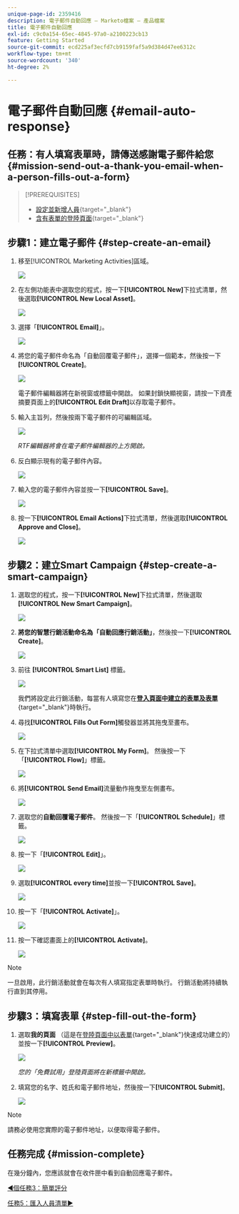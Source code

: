 ```yaml
---
unique-page-id: 2359416
description: 電子郵件自動回應 — Marketo檔案 — 產品檔案
title: 電子郵件自動回應
exl-id: c9c0a154-65ec-4845-97a0-a2100223cb13
feature: Getting Started
source-git-commit: ecd225af3ecfd7cb9159faf5a9d384d47ee6312c
workflow-type: tm+mt
source-wordcount: '340'
ht-degree: 2%

---
```


# 電子郵件自動回應 {#email-auto-response}

## 任務：有人填寫表單時，請傳送感謝電子郵件給您 {#mission-send-out-a-thank-you-email-when-a-person-fills-out-a-form}

>[!PREREQUISITES]
>
>* [設定並新增人員](/help/marketo/getting-started/quick-wins/get-set-up-and-add-a-person.md){target="_blank"}
>* [含有表單的登陸頁面](/help/marketo/getting-started/quick-wins/landing-page-with-a-form.md){target="_blank"}

## 步驟1：建立電子郵件 {#step-create-an-email}

1. 移至[!UICONTROL Marketing Activities]區域。

   ![](assets/email-auto-response-1.png)

1. 在左側功能表中選取您的程式，按一下&#x200B;**[!UICONTROL New]**&#x200B;下拉式清單，然後選取&#x200B;**[!UICONTROL New Local Asset]**。

   ![](assets/email-auto-response-2.png)

1. 選擇「**[!UICONTROL Email]**」。

   ![](assets/email-auto-response-3.png)

1. 將您的電子郵件命名為「自動回覆電子郵件」，選擇一個範本，然後按一下&#x200B;**[!UICONTROL Create]**。

   ![](assets/email-auto-response-4.png)

   電子郵件編輯器將在新視窗或標籤中開啟。 如果封鎖快顯視窗，請按一下資產摘要頁面上的&#x200B;**[!UICONTROL Edit Draft]**&#x200B;以存取電子郵件。

1. 輸入主旨列，然後按兩下電子郵件的可編輯區域。

   ![](assets/email-auto-response-5.png)

   _RTF編輯器將會在電子郵件編輯器的上方開啟。_

1. 反白顯示現有的電子郵件內容。

   ![](assets/email-auto-response-6.png)

1. 輸入您的電子郵件內容並按一下&#x200B;**[!UICONTROL Save]**。

   ![](assets/email-auto-response-7.png)

1. 按一下&#x200B;**[!UICONTROL Email Actions]**&#x200B;下拉式清單，然後選取&#x200B;**[!UICONTROL Approve and Close]**。

   ![](assets/email-auto-response-8.png)

## 步驟2：建立Smart Campaign {#step-create-a-smart-campaign}

1. 選取您的程式，按一下&#x200B;**[!UICONTROL New]**&#x200B;下拉式清單，然後選取&#x200B;**[!UICONTROL New Smart Campaign]**。

   ![](assets/email-auto-response-9.png)

1. **將您的智慧行銷活動命名為「自動回應行銷活動」**，然後按一下&#x200B;**[!UICONTROL Create]**。

   ![](assets/email-auto-response-10.png)

1. 前往 **[!UICONTROL Smart List]** 標籤。

   ![](assets/email-auto-response-11.png)

   我們將設定此行銷活動，每當有人填寫您在&#x200B;[**登入頁面中建立的表單及表單**](/help/marketo/getting-started/quick-wins/landing-page-with-a-form.md){target="_blank"}&#x200B;時執行。

1. 尋找&#x200B;**[!UICONTROL Fills Out Form]**&#x200B;觸發器並將其拖曳至畫布。

   ![](assets/email-auto-response-12.png)

1. 在下拉式清單中選取&#x200B;**[!UICONTROL My Form]**。 然後按一下「**[!UICONTROL Flow]**」標籤。

   ![](assets/email-auto-response-13.png)

1. 將&#x200B;**[!UICONTROL Send Email]**&#x200B;流量動作拖曳至左側畫布。

   ![](assets/email-auto-response-14.png)

1. 選取您的&#x200B;**自動回覆電子郵件**。 然後按一下「**[!UICONTROL Schedule]**」標籤。

   ![](assets/email-auto-response-15.png)

1. 按一下「**[!UICONTROL Edit]**」。

   ![](assets/email-auto-response-16.png)

1. 選取&#x200B;**[!UICONTROL every time]**&#x200B;並按一下&#x200B;**[!UICONTROL Save]**。

   ![](assets/email-auto-response-17.png)

1. 按一下「**[!UICONTROL Activate]**」。

   ![](assets/email-auto-response-18.png)

1. 按一下確認畫面上的&#x200B;**[!UICONTROL Activate]**。

   ![](assets/email-auto-response-19.png)

>[!NOTE]
>
>一旦啟用，此行銷活動就會在每次有人填寫指定表單時執行。 行銷活動將持續執行直到其停用。

## 步驟3：填寫表單 {#step-fill-out-the-form}

1. 選取&#x200B;**我的頁面** （這是在[登陸頁面中以表單](/help/marketo/getting-started/quick-wins/landing-page-with-a-form.md){target="_blank"}快速成功建立的）並按一下&#x200B;**[!UICONTROL Preview]**。

   ![](assets/email-auto-response-20.png)

   _您的「免費試用」登陸頁面將在新標籤中開啟。_

1. 填寫您的名字、姓氏和電子郵件地址，然後按一下&#x200B;**[!UICONTROL Submit]**。

   ![](assets/email-auto-response-21.png)

>[!NOTE]
>
>請務必使用您實際的電子郵件地址，以便取得電子郵件。

## 任務完成 {#mission-complete}

在幾分鐘內，您應該就會在收件匣中看到自動回應電子郵件。

[◄個任務3：簡單評分](/help/marketo/getting-started/quick-wins/simple-scoring.md)

[任務5：匯入人員清單►](/help/marketo/getting-started/quick-wins/import-a-list-of-people.md)
